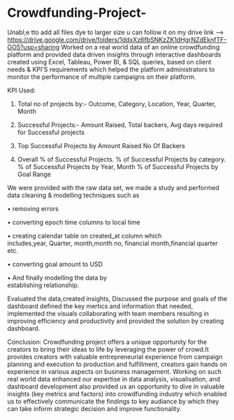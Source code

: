 # Crowdfunding-Project-
Unabl;e tto add all files dye to larger size u can follow it on my drive link --> https://drive.google.com/drive/folders/1ddxXz6fbSNKzZK1dHgrNZdEknfTF-GO5?usp=sharing
Worked on a real world data of an online crowdfunding platform and provided data driven insights through interactive dashboards created using Excel, Tableau, Power BI, & SQL queries, based on client needs & KPI'S requirements which helped the platform administrators to monitor the  performance of multiple campaigns on their platform.

KPI Used:

1) Total no of projects by:-
    Outcome,
    Category,
    Location,
    Year, Quarter, Month  
    
2) Successful Projects:-
     Amount Raised,
     Total backers,
     Avg days required for 
     Successful projects
     
3) Top Successful Projects by
     Amount Raised
     No Of Backers
     
4) Overall % of Successful Projects.
    % of Successful Projects
      by category.
    % of Successful Projects by 
      Year, Month
     % of Successful Projects by
     Goal Range
     
We were provided with the raw data set, we made a study and performed data cleaning & modelling techniques such as 

• removing errors

• converting epoch time columns to 
   local time 

• creating calendar table on
   created_at column which       
   includes,year, Quarter, month,month 
  no, financial month,financial quarter 
  etc.

• converting goal amount to USD 

• And finally modelling the data by  
  establishing relationship.
  
Evaluated the data,created insights, Discussed the purpose and goals of the dashboard defined the key mertics and information that needed, implemented the visuals 
collaborating with team members resulting in improving efficiency and productivity and provided the solution by creating dashboard.

Conclusion:
Crowdfunding project offers a unique opportunity for the creators to bring their ideas to life by leveraging the power of crowd.It provides creators with valuable entrepreneurial experience from campaign planning and execution to production and fulfillment, creators gain hands on experience in various aspects on business management.
Working on such real world data enhanced our expertise in data analysis, visualisation, and dashboard development also provided us an opportunity to dive in valuable insights (key metrics and factors) into crowdfunding industry which enabled us to effectively communicate the findings to key audiance by which they can take inform strategic decision and improve functionality.
